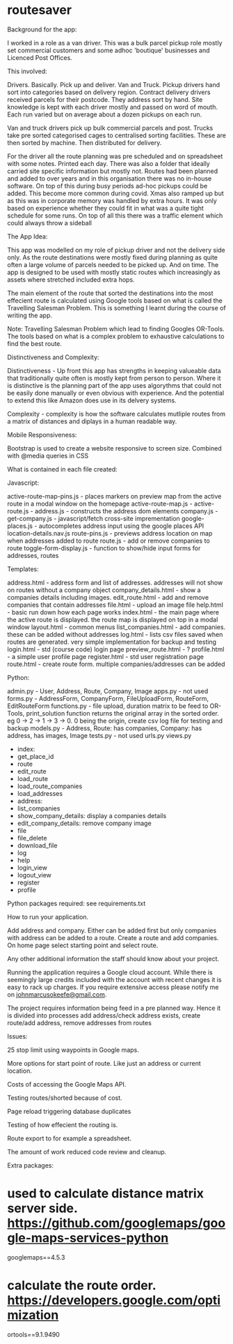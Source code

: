 # routesaver

Background for the app:

I worked in a role as a van driver. This was a bulk parcel pickup role mostly set commercial customers and some adhoc 'boutique' businesses and Licenced Post Offices. 

This involved:

Drivers. Basically. Pick up and deliver. Van and Truck. Pickup drivers hand sort into categories based on delivery region. Contract delivery drivers received parcels for their postcode. They address sort by hand. Site knowledge is kept with each driver mostly and passed on word of mouth. Each run varied but on average about a dozen pickups on each run.

Van and truck drivers pick up bulk commercial parcels and post. Trucks take pre sorted categorised cages to centralised sorting facilities. These are then sorted by machine. Then distributed for delivery.

For the driver all the route planning was pre scheduled and on spreadsheet with some notes. Printed each day. There was also a folder that ideally carried site specific information but mostly not. Routes had been planned and added to over years and in this organisation there was no in-house software. On top of this during busy periods ad-hoc pickups could be added. This become more common during covid. Xmas also ramped up but as this was in corporate memory was handled by extra hours. It was only based on experience whether they could fit in what was a quite tight schedule for some runs. On top of all this there was a traffic element which could always throw a sideball

The App Idea:

This app was modelled on my role of pickup driver and not the delivery side only. As the route destinations were mostly fixed during planning as quite often a large volume of parcels needed to be picked up. And on time. The app is designed to be used with mostly static routes which increasingly as assets where stretched included extra hops.

The main element of the route that sorted the destinations into the most effecient route is calculated using Google tools based on what is called the Travelling Salesman Problem. This is something I learnt during the course of writing the app. 

Note: Travelling Salesman Problem which lead to finding Googles OR-Tools. The tools based on what is a complex problem to exhaustive calculations to find the best route. 


Distinctiveness and Complexity:

Distinctiveness - Up front this app has strengths in keeping valueable data that traditionally quite often is mostly kept from person to person. Where it is distinctive is the planning part of the app uses algorythms that could not be easily done manually or even obvious with experience. And the potential to extend this like Amazon does use in its delvery systems.

Complexity - complexity is how the software calculates mutliple routes from a matrix of distances and diplays in a human readable way. 

Mobile Responsiveness:

Bootstrap is used to create a website responsive to screen size. Combined with @media queries in CSS

What is contained in each file created:

Javascript:

active-route-map-pins.js - places markers on preview map from the active route in a modal window on the homepage
active-route-map.js -
active-route.js -
address.js - constructs the address dom elements
company.js -
get-company.js - javascript/fetch cross-site imprementation
google-places.js - autocompletes address input using the google places API
location-details.nav.js
route-pins.js - previews address location on map when addresses added to route
route.js - add or remove companies to route
toggle-form-display.js - function to show/hide input forms for addresses, routes

Templates:

address.html - address form and list of addresses. addresses will not show on routes without a company object
company_details.html - show a companies details including images.
edit_route.html - add and remove companies that contain addresses
file.html - upload an image file
help.html - basic run down how each page works
index.html - the main page where the active route is displayed. the route map is displayed on top in a modal window
layout.html - common menus
list_companies.html - add companies. these can be added without addresses
log.html - lists csv files saved when routes are generated. very simple implementation for backup and testing
login.html - std (course code) login page
preview_route.html - ?
profile.html - a simple user profile page
register.html - std user registration page
route.html - create route form. multiple companies/addresses can be added


Python:

admin.py - User, Address, Route, Company, Image
apps.py - not used
forms.py - AddressForm, CompanyForm, FileUploadForm, RouteForm, EditRouteForm
functions.py - file upload, duration matrix to be feed to OR-Tools, print_solution function returns
               the original array in the sorted order. eg 0 -> 2 -> 1 -> 3 -> 0. 0 being the origin, create
               csv log file for testing and backup
models.py - Address, Route: has companies, Company: has address, has images, Image
tests.py - not used
urls.py
views.py
  - index:
  - get_place_id
  - route
  - edit_route
  - load_route
  - load_route_companies
  - load_addresses
  - address: 
  - list_companies
  - show_company_details: display a companies details
  - edit_company_details: remove company image
  - file
  - file_delete
  - download_file
  - log
  - help
  - login_view
  - logout_view
  - register
  - profile


Python packages required: see requirements.txt


How to run your application.

Add address and company. Either can be added first but only companies with address can be added to a route. Create a route and add companies. On home page select starting point and select route.

Any other additional information the staff should know about your project.

Running the application requires a Google cloud account. While there is seemingly large credits 
included with the account with recent changes it is easy to rack up charges. If you require extensive 
access please notify me on johnmarcusokeefe@gmail.com.

The project requires information being feed in a pre planned way. Hence it is divided into processes add address/check address exists, create route/add address, remove addresses from routes

Issues: 

25 stop limit using waypoints in Google maps. 

More options for start point of route. Like just an address or current location.

Costs of accessing the Google Maps API.

Testing routes/shorted because of cost.

Page reload triggering database duplicates

Testing of how effecient the routing is. 

Route export to for example a spreadsheet.

The amount of work reduced code review and cleanup.

Extra packages:

# used to calculate distance matrix server side. https://github.com/googlemaps/google-maps-services-python
googlemaps==4.5.3
# calculate the route order. https://developers.google.com/optimization
ortools==9.1.9490

